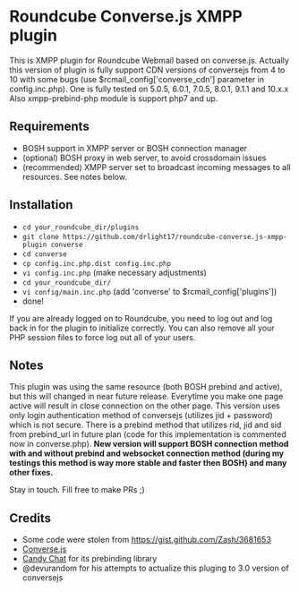 Roundcube Converse.js XMPP plugin 
=================================

This is XMPP plugin for Roundcube Webmail based on converse.js.
Actually this version of plugin is fully support CDN versions of conversejs from 4 to 10 with some bugs (use $rcmail_config['converse_cdn'] parameter in config.inc.php).
One is fully tested on 5.0.5, 6.0.1, 7.0.5, 8.0.1, 9.1.1 and 10.x.x
Also xmpp-prebind-php module is support php7 and up.

Requirements
------------
* BOSH support in XMPP server or BOSH connection manager
* (optional) BOSH proxy in web server, to avoid crossdomain issues
* (recommended) XMPP server set to broadcast incoming messages to all resources. See notes below.

Installation
------------
* `cd your_roundcube_dir/plugins`
* `git clone https://github.com/drlight17/roundcube-converse.js-xmpp-plugin converse`
* `cd converse`
* `cp config.inc.php.dist config.inc.php`
* `vi config.inc.php` (make necessary adjustments)
* `cd your_roundcube_dir/`
* `vi config/main.inc.php` (add 'converse' to $rcmail_config['plugins'])
* done!

If you are already logged on to Roundcube, you need to log out and log back in
for the plugin to initialize correctly. You can also remove all your PHP
session files to force log out all of your users.

Notes
-----

This plugin was using the same resource (both BOSH prebind and active), but this will changed in near future release.
Everytime you make one page active will result in close connection on the other page.
This version uses only login authentication method of conversejs (utilizes jid + password) which is not secure. There is a prebind method that utilizes rid, jid and sid from prebind_url in future plan (code for this implementation is commented now in converse.php). 
**New version will support BOSH connection method with and without prebind and websocket connection method (during my testings this method is way more stable and faster then BOSH) and many other fixes.**

Stay in touch. Fill free to make PRs ;)

Credits
-------
* Some code were stolen from https://gist.github.com/Zash/3681653
* [Converse.js](http://conversejs.org)
* [Candy Chat](http://candy-chat.github.io/candy/) for its prebinding library
* @devurandom for his attempts to actualize this pluging to 3.0 version of conversejs
